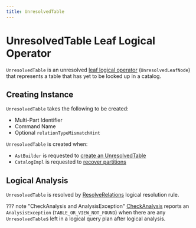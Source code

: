```yaml
---
title: UnresolvedTable
---
```


# UnresolvedTable Leaf Logical Operator

`UnresolvedTable` is an unresolved [leaf logical operator](LeafNode.md) (`UnresolvedLeafNode`) that represents a table that has yet to be looked up in a catalog.

## Creating Instance

`UnresolvedTable` takes the following to be created:

* <span id="multipartIdentifier"> Multi-Part Identifier
* <span id="commandName"> Command Name
* <span id="relationTypeMismatchHint"> Optional `relationTypeMismatchHint`

`UnresolvedTable` is created when:

* `AstBuilder` is requested to [create an UnresolvedTable](../sql/AstBuilder.md#createUnresolvedTable)
* `CatalogImpl` is requested to [recover partitions](../CatalogImpl.md#recoverPartitions)

## Logical Analysis

`UnresolvedTable` is resolved by [ResolveRelations](../logical-analysis-rules/ResolveRelations.md) logical resolution rule.

??? note "CheckAnalysis and AnalysisException"
    [CheckAnalysis](../CheckAnalysis.md#checkAnalysis0) reports an `AnalysisException` (`TABLE_OR_VIEW_NOT_FOUND`) when there are any `UnresolvedTable`s left in a logical query plan after logical analysis.
